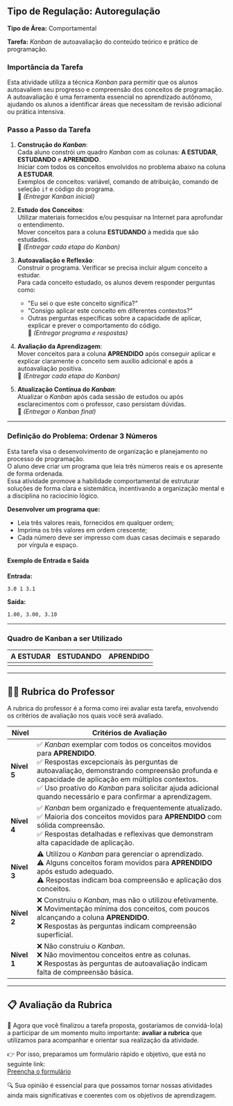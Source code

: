 ## **Tipo de Regulação:** Autoregulação

**Tipo de Área:** Comportamental

**Tarefa:** *Kanban* de autoavaliação do conteúdo teórico e prático de programação.

### **Importância da Tarefa**

Esta atividade utiliza a técnica *Kanban* para permitir que os alunos autoavaliem seu progresso e compreensão dos conceitos de programação. A autoavaliação é uma ferramenta essencial no aprendizado autônomo, ajudando os alunos a identificar áreas que necessitam de revisão adicional ou prática intensiva.

### **Passo a Passo da Tarefa**

1. **Construção do *Kanban***:  
   Cada aluno constrói um quadro *Kanban* com as colunas: **A ESTUDAR**, **ESTUDANDO** e **APRENDIDO**.  
   Iniciar com todos os conceitos envolvidos no problema abaixo na coluna **A ESTUDAR**.  
   Exemplos de conceitos: variável, comando de atribuição, comando de seleção `if` e código do programa.  
   📎 *(Entregar Kanban inicial)*

2. **Estudo dos Conceitos**:  
   Utilizar materiais fornecidos e/ou pesquisar na Internet para aprofundar o entendimento.  
   Mover conceitos para a coluna **ESTUDANDO** à medida que são estudados.  
   📎 *(Entregar cada etapa do Kanban)*

3. **Autoavaliação e Reflexão**:  
   Construir o programa. Verificar se precisa incluir algum conceito a estudar.  
   Para cada conceito estudado, os alunos devem responder perguntas como:  
   - "Eu sei o que este conceito significa?"  
   - "Consigo aplicar este conceito em diferentes contextos?"  
   - Outras perguntas específicas sobre a capacidade de aplicar, explicar e prever o comportamento do código.  
   📎 *(Entregar programa e respostas)*

4. **Avaliação da Aprendizagem**:  
   Mover conceitos para a coluna **APRENDIDO** após conseguir aplicar e explicar claramente o conceito sem auxílio adicional e após a autoavaliação positiva.  
   📎 *(Entregar cada etapa do Kanban)*

5. **Atualização Contínua do *Kanban***:  
   Atualizar o *Kanban* após cada sessão de estudos ou após esclarecimentos com o professor, caso persistam dúvidas.  
   📎 *(Entregar o Kanban final)*

---

### **Definição do Problema: Ordenar 3 Números**

Esta tarefa visa o desenvolvimento de organização e planejamento no processo de programação.  
O aluno deve criar um programa que leia três números reais e os apresente de forma ordenada.  
Essa atividade promove a habilidade comportamental de estruturar soluções de forma clara e sistemática, incentivando a organização mental e a disciplina no raciocínio lógico.

**Desenvolver um programa que:**

- Leia três valores reais, fornecidos em qualquer ordem;
- Imprima os três valores em ordem crescente;
- Cada número deve ser impresso com duas casas decimais e separado por vírgula e espaço.

#### **Exemplo de Entrada e Saída**

**Entrada:**
```
3.0 1 3.1
```

**Saída:**
```
1.00, 3.00, 3.10
```

---

### **Quadro de Kanban a ser Utilizado**

| A ESTUDAR | ESTUDANDO | APRENDIDO |
|-----------|------------|------------|
|           |            |            |

---

## 🧑‍🏫 **Rubrica do Professor**

A rubrica do professor é a forma como irei avaliar esta tarefa, envolvendo os critérios de avaliação nos quais você será avaliado.

| **Nível**     | **Critérios de Avaliação** |
|---------------|-----------------------------|
| **Nível 5**   | ✅ *Kanban* exemplar com todos os conceitos movidos para **APRENDIDO**.<br>✅ Respostas excepcionais às perguntas de autoavaliação, demonstrando compreensão profunda e capacidade de aplicação em múltiplos contextos.<br>✅ Uso proativo do *Kanban* para solicitar ajuda adicional quando necessário e para confirmar a aprendizagem. |
| **Nível 4**   | ✅ *Kanban* bem organizado e frequentemente atualizado.<br>✅ Maioria dos conceitos movidos para **APRENDIDO** com sólida compreensão.<br>✅ Respostas detalhadas e reflexivas que demonstram alta capacidade de aplicação. |
| **Nível 3**   | ⚠️ Utilizou o *Kanban* para gerenciar o aprendizado.<br>⚠️ Alguns conceitos foram movidos para **APRENDIDO** após estudo adequado.<br>⚠️ Respostas indicam boa compreensão e aplicação dos conceitos. |
| **Nível 2**   | ❌ Construiu o *Kanban*, mas não o utilizou efetivamente.<br>❌ Movimentação mínima dos conceitos, com poucos alcançando a coluna **APRENDIDO**.<br>❌ Respostas às perguntas indicam compreensão superficial. |
| **Nível 1**   | ❌ Não construiu o *Kanban*.<br>❌ Não movimentou conceitos entre as colunas.<br>❌ Respostas às perguntas de autoavaliação indicam falta de compreensão básica. |

---

## 📋 Avaliação da Rubrica

📝 Agora que você finalizou a tarefa proposta, gostaríamos de convidá-lo(a) a participar de um momento muito importante: **avaliar a rubrica** que utilizamos para acompanhar e orientar sua realização da atividade.

👉 Por isso, preparamos um formulário rápido e objetivo, que está no seguinte link:  
[Preencha o formulário](https://docs.google.com/forms/d/e/1FAIpQLScpMQUc0h3xCUf87QdwledYfHcc74XFGIC8k6D4Tg0l4AUbzw/viewform?usp=dialog)

🔍 Sua opinião é essencial para que possamos tornar nossas atividades ainda mais significativas e coerentes com os objetivos de aprendizagem.
